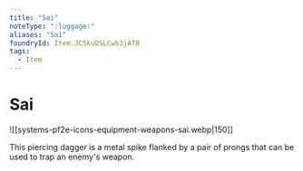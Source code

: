 ```yaml
---
title: "Sai"
noteType: ":luggage:"
aliases: "Sai"
foundryId: Item.JC5kuOSLCwb3jA78
tags:
  - Item
---
```


# Sai
![[systems-pf2e-icons-equipment-weapons-sai.webp|150]]

This piercing dagger is a metal spike flanked by a pair of prongs that can be used to trap an enemy's weapon.
